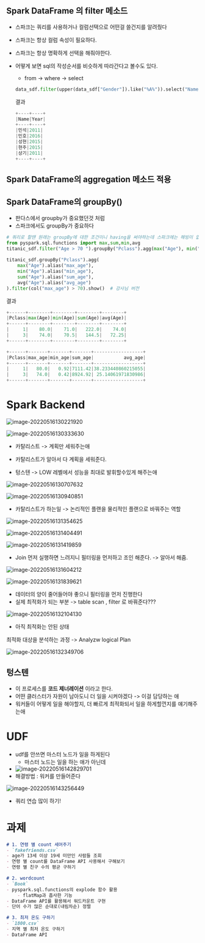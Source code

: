 ## Spark DataFrame 의 filter 메소드

+ 스파크는 쿼리를 사용하거나 컬럼선택으로 어떤걸 쓸건지를 알려줬다

+ 스파크는 항상 컬럼 속성이 필요하다.

+ 스파크는 항상 명확하게 선택을 해줘야한다.

+ 어떻게 보면 sql의 작성순서를 비슷하게 따라간다고 볼수도 있다.

  + from -> where -> select

  ```python
  data_sdf.filter(upper(data_sdf["Gender"]).like("%A%")).select("Name" , "Year").show()
  ```

  결과

  ```python
  +----+----+
  |Name|Year|
  +----+----+
  |민석|2011|
  |민호|2016|
  |성현|2015|
  |현주|2015|
  |상기|2011|
  +----+----+
  ```

  



## Spark DataFrame의 aggregation 메소드 적용





## Spark DataFrame의 groupBy()

+ 판다스에서 groupby가 중요했던것 처럼
+ 스파크에서도 groupBy가 중요하다

```python
# 쿼리로 할땐 원래는 groupBy에 대한 조건이니 having을 써야하는데 스파크에는 해빙이 없다.!!!
from pyspark.sql.functions import max,sum,min,avg
titanic_sdf.filter("Age > 70 ").groupBy("Pclass").agg(max("Age"), min("Age"),sum("Age"),avg("Age")).show() # 내가 한 버전
 
titanic_sdf.groupBy("Pclass").agg(
    max("Age").alias("max_age"),
    min("Age").alias("min_age"),
    sum("Age").alias("sum_age"),
    avg("Age").alias("avg_age")
).filter(col("max_age") > 70).show()  # 강사님 버전
```

결과

```python
+------+--------+--------+--------+--------+
|Pclass|max(Age)|min(Age)|sum(Age)|avg(Age)|
+------+--------+--------+--------+--------+
|     1|    80.0|    71.0|   222.0|    74.0|
|     3|    74.0|    70.5|   144.5|   72.25|
+------+--------+--------+--------+--------+

+------+-------+-------+-------+------------------+
|Pclass|max_age|min_age|sum_age|           avg_age|
+------+-------+-------+-------+------------------+
|     1|   80.0|   0.92|7111.42|38.233440860215055|
|     3|   74.0|   0.42|8924.92| 25.14061971830986|
+------+-------+-------+-------+------------------+
```



# Spark Backend

![image-20220516130221920](220516.assets/image-20220516130221920.png)

![image-20220516130333630](220516.assets/image-20220516130333630.png)



+ 카탈리스트 -> 계획만 세워주는애
+ 카탈리스트가 알아서 다 계획을 세워준다.

+ 텅스텐 -> LOW 레벨에서 성능을 최대로 발휘할수있게 해주는애



![image-20220516130707632](220516.assets/image-20220516130707632.png)



![image-20220516130940851](220516.assets/image-20220516130940851.png)

+ 카탈리스트가 하는일 -> 논리적인 플랜을 물리적인 플랜으로 바꿔주는 역할



![image-20220516131354625](220516.assets/image-20220516131354625.png)

![image-20220516131404491](220516.assets/image-20220516131404491.png)

![image-20220516131419859](220516.assets/image-20220516131419859.png)

+ Join 먼저 실행하면 느려지니 필터링을 먼저하고 조인 해준다. -> 알아서 해줌.



![image-20220516131604212](220516.assets/image-20220516131604212.png)



![image-20220516131839621](220516.assets/image-20220516131839621.png)



+ 데이터의 양이 줄어들어야 좋으니 필터링을 먼저 진행한다
+ 실제 최적화가 되는 부분 -> table scan , filter 로 바꿔준다??? 



![image-20220516132104130](220516.assets/image-20220516132104130.png)

+ 아직 최적화는 안된 상태



최적화 대상을 분석하는 과정 -> Analyzw logical Plan

![image-20220516132349706](220516.assets/image-20220516132349706.png)



## 텅스텐

+ 이 프로세스를 **코드 제너레이션** 이라고 한다.
+ 어떤 클러스터가 자원이 남아도니 더 일을 시켜야겠다 -> 이걸 담당하는 애
+ 워커들이 어떻게 일을 해야할지, 더 빠르게 최적화되서 일을 하게할껀지를 얘기해주는애





# UDF

- udf를 안쓰면 마스터 노드가 일을 하게된다
  - 마스터 노드는 일을 하는 애가 아닌데
- ![image-20220516142829701](220516.assets/image-20220516142829701.png)
- 해결방법 : 워커를 만들어준다



![image-20220516143256449](220516.assets/image-20220516143256449.png)





+ 쿼리 연습 많이 하기!





# 과제

```markdown
# 1. 연령 별 count 세어주기
- `fakefriends.csv`
- age가 13세 이상 19세 미만인 사람들 조회
- 연령 별 count를 DataFrame API 사용해서 구해보기
- 연령 별 친구 수의 평균 구하기

# 2. wordcount
- `Book`
- pyspark.sql.functions의 explode 함수 활용
    - flatMap과 흡사한 기능
- DataFrame API를 활용해서 워드카운트 구현
- 단어 수가 많은 순대로(내림차순) 정렬

# 3. 최저 온도 구하기
- `1800.csv`
- 지역 별 최저 온도 구하기
- DataFrame API
```

